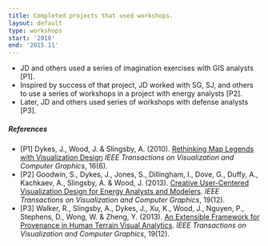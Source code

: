 ```yaml
---
title: Completed projects that used workshops.
layout: default
type: workshops
start: '2010'
end: '2015.11'
---
```

  - JD and others used a series of imagination exercises with GIS analysts [P1].
  - Inspired by success of that project, JD worked with SG, SJ, and others to use a series of workshops in a project with energy analysts [P2].
  - Later, JD and others used series of workshops with defense analysts [P3].

##### References
  - [P1] Dykes, J., Wood, J. & Slingsby, A. (2010). [Rethinking Map Legends with Visualization Design] _IEEE Transactions on Visualization and Computer Graphics_, 16(6).
  - [P2] Goodwin, S., Dykes, J., Jones, S., Dillingham, I., Dove, G., Duffy, A., Kachkaev, A., Slingsby, A. & Wood, J. (2013). [Creative User-Centered Visualization Design for Energy Analysts and Modelers]. _IEEE Transactions on Visualization and Computer Graphics_, 19(12).
  - [P3] Walker, R., Slingsby, A., Dykes, J., Xu, K., Wood, J., Nguyen, P., Stephens, D., Wong, W. & Zheng, Y. (2013). [An Extensible Framework for Provenance in Human Terrain Visual Analytics]. _IEEE Transactions on Visualization and Computer Graphics_, 19(12).


[Rethinking Map Legends with Visualization Design]: http://openaccess.city.ac.uk/178/ "Rethinking Map Legends with Visualization Design"

[Creative User-Centered Visualization Design for Energy Analysts and Modelers]: http://openaccess.city.ac.uk/2618/ "Creative User-Centered Visualization Design for Energy Analysts and Modelers"

[An Extensible Framework for Provenance in Human Terrain Visual Analytics]: http://openaccess.city.ac.uk/2619/ "An Extensible Framework for Provenance in Human Terrain Visual Analytics"
